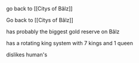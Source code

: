 go back to [[Citys of Bâlz]]

Go back to [[Citys of Bâlz]]

has probably the biggest gold reserve on Bâlz

has a rotating king system with 7 kings and 1 queen 

dislikes human's